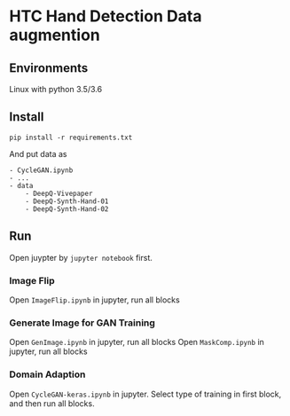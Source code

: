# HTC Hand Detection Data augmention

## Environments

Linux with python 3.5/3.6

## Install

```
pip install -r requirements.txt
```

And put data as

```
- CycleGAN.ipynb
- ...
- data
    - DeepQ-Vivepaper
    - DeepQ-Synth-Hand-01
    - DeepQ-Synth-Hand-02
```

## Run

Open juypter by `jupyter notebook` first.

### Image Flip
Open `ImageFlip.ipynb` in jupyter, run all blocks

### Generate Image for GAN Training
Open `GenImage.ipynb` in jupyter, run all blocks
Open `MaskComp.ipynb` in jupyter, run all blocks

### Domain Adaption
Open `CycleGAN-keras.ipynb` in jupyter.
Select type of training in first block, and then run all blocks.

